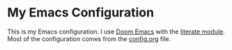 # My Emacs Configuration

This is my Emacs configuration. I use [Doom Emacs][doom] with the [literate module][literate]. Most of the configuration comes from the [config.org](config.org) file.

[doom]: https://github.com/doomemacs/doomemacs
[literate]: https://docs.doomemacs.org/latest/modules/config/literate/
